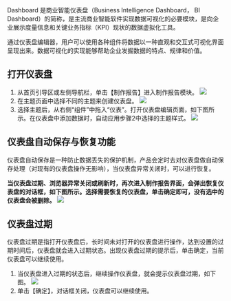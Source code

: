 Dashboard 是商业智能仪表盘（Business Intelligence Dashboard， BI Dashboard）的简称，是主流商业智能软件实现数据可视化的必要模块，是向企业展示度量信息和关键业务指标（KPI）现状的数据虚拟化工具。

通过仪表盘编辑器，用户可以使用各种组件将数据以一种直观和交互式可视化界面呈现出来。数据可视化的实现能够帮助企业发掘数据的特点、规律和价值。

## 打开仪表盘
1. 从首页引导区或左侧导航栏，单击【制作报告】进入制作报告模块。
![](https://main.qcloudimg.com/raw/f1db4212993a87802b65164ebfc9d6bb.jpg)
2. 在主题页面中选择不同的主题来创建仪表盘。
![](https://main.qcloudimg.com/raw/b0a4d477fdd8c215e1d274b16166028f.png)
3. 选择主题后，从右侧“组件”中拖入“仪表”。打开仪表盘编辑页面，如下图所示。在仪表盘中添加数据时，自动应用步骤2中选择的主题样式。
![](https://main.qcloudimg.com/raw/d360bbfef48c074319a8fef1f0d9e525.png)

## 仪表盘自动保存与恢复功能
仪表盘自动保存是一种防止数据丢失的保护机制，产品会定时去对仪表盘做自动保存处理（对现有的仪表盘操作无影响），当仪表盘异常关闭时，可以进行恢复。

**当仪表盘过期、浏览器异常关闭或刷新时，再次进入制作报告界面，会弹出恢复仪表盘的对话框，如下图所示。选择需要恢复的仪表盘，单击确定即可，没有选中的仪表盘会被删除。**
![](https://main.qcloudimg.com/raw/20f33312c9e4bdbe6587500090d9074d.png)

## 仪表盘过期
仪表盘过期是指打开仪表盘后，长时间未对打开的仪表盘进行操作，达到设置的过期时间后，仪表盘就会进入过期状态。出现仪表盘过期的提示后，单击确定，当前仪表盘可以继续使用。
1. 当仪表盘进入过期的状态后，继续操作仪表盘，就会提示仪表盘过期，如下图。
![](https://main.qcloudimg.com/raw/35ebcce59d85472f0810acb45076913e.png)
2. 单击【确定】，对话框关闭，仪表盘可以继续使用。
